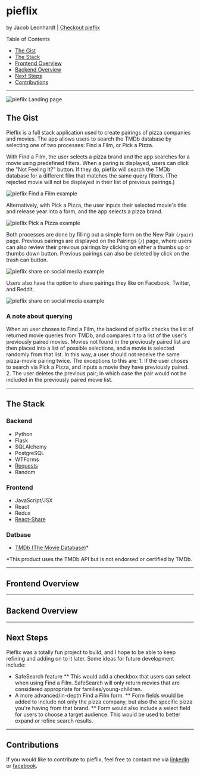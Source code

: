 # pieflix
by Jacob Leonhardt | [Checkout pieflix](https://pieflix.herokuapp.com/)

Table of Contents
* [The Gist](#the-gist)
* [The Stack](#the-stack)
* [Frontend Overview](#frontend-overview)
* [Backend Overview](#backend-overview)
* [Next Steps](#next-steps)
* [Contributions](#contributions)

***

![pieflix Landing page](https://media-exp3.licdn.com/dms/image/C5622AQFXSrCIzH8_fQ/feedshare-shrink_2048_1536/0/1625862936817?e=1628726400&v=beta&t=zj83oBbKwTBlIilwVY_BKKMmjwYk4N1zFfOr-f603WA)

## <a name="the-gist"></a>The Gist

Pieflix is a full stack application used to create pairings of pizza companies and movies. The app allows users to search the TMDb database by selecting one of two processes: Find a Film, or Pick a Pizza.

With Find a Film, the user selects a pizza brand and the app searches for a movie using predefined filters. When a paring is displayed, users can click the "Not Feeling It?" button. If they do, pieflix will search the TMDb database for a different film that matches the same query filters. (The rejected movie will not be displayed in their list of previous pairings.)

![pieflix Find a Film example](https://media-exp3.licdn.com/dms/image/C5622AQE5Pro4A-H2Ew/feedshare-shrink_2048_1536/0/1625862940649?e=1628726400&v=beta&t=QT5XIJbCxt6uSZTgziOgOq19eNi1UaSGduM2XLi5XxI)

Alternatively, with Pick a Pizza, the user inputs their selected movie's title and release year into a form, and the app selects a pizza brand.

![pieflix Pick a Pizza example](https://media-exp3.licdn.com/dms/image/C5622AQHh2wqognWJeg/feedshare-shrink_2048_1536/0/1625862941161?e=1628726400&v=beta&t=i_axJ1HBh7lV3lpmkSC0x4NK9HrWa3mbghB26sTf-6U)

Both processes are done by filling out a simple form on the New Pair (`/pair`) page. Previous pairings are displayed on the Pairings (`/`) page, where users can also review their previous pairings by clicking on either a thumbs up or thumbs down button. Previous pairings can also be deleted by click on the trash can button.

![pieflix share on social media example](https://media-exp3.licdn.com/dms/image/C5622AQGnjUTl0mPIow/feedshare-shrink_2048_1536/0/1625862938075?e=1628726400&v=beta&t=IJ6HqtUwfSVQnNVEyEYRSyAIq4LabEfelzbYCEfBXx0)

Users also have the option to share pairings they like on Facebook, Twitter, and Reddit.

![pieflix share on social media example](https://media-exp3.licdn.com/dms/image/C5622AQGw6l4z0vYrHA/feedshare-shrink_2048_1536/0/1625862938100?e=1628726400&v=beta&t=EQKaAYFQjvNiqQBv8AmGMfWOIveEW8XcmdoGU2k24HY)

### A note about querying

When an user choses to Find a Film, the backend of pieflix checks the list of returned movie queries from TMDb, and compares it to a list of the user's previously paired movies. Movies not found in the previously paired list are then placed into a list of possible selections, and a movie is selected randomly from that list. In this way, a user should not receive the same pizza-movie pairing twice. The exceptions to this are:
    1. If the user choses to search via Pick a Pizza, and inputs a movie they have previously paired.
    2. The user deletes the previous pair; in which case the pair would not be included in the previously paired movie list.

***

## <a name="the-stack"></a>The Stack

### Backend

* Python
* Flask
* SQLAlchemy
* PostgreSQL
* WTForms
* [Requests](https://docs.python-requests.org/en/master/user/quickstart/#make-a-request)
* Random

### Frontend

* JavaScript/JSX
* React
* Redux
* [React-Share](https://www.npmjs.com/package/react-share)

### Datbase

* [TMDb (The Movie Database)](https://www.themoviedb.org/)*

*This product uses the TMDb API but is not endorsed or certified by TMDb.

***

## <a name="frontend-overview"></a>Frontend Overview

***

## <a name="backend-overview"></a>Backend Overview

***

## <a name="next-steps"></a>Next Steps

Pieflix was a totally fun project to build, and I hope to be able to keep refining and adding on to it later. Some ideas for future development include:
* SafeSearch feature
  ** This would add a checkbox that users can select when using Find a Film. SafeSearch will only return movies that are considered appropriate for families/young-children.
* A more advanced/in-depth Find a Film form.
  ** Form fields would be added to include not only the pizza company, but also the specific pizza you're having from that brand.
  ** Form would also include a select field for users to choose a target audience. This would be used to better expand or refine search results.

***

## <a name="contributions"></a>Contributions

If you would like to contribute to pieflix, feel free to contact me via [linkedIn](https://www.linkedin.com/in/jacob-leonhardt-b19067ba/) or [facebook](https://www.facebook.com/profile.php?id=100009183859915).
